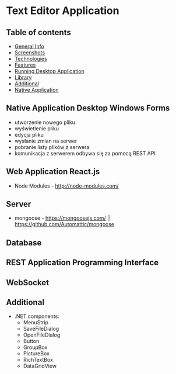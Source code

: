 # Text Editor Application

## Table of contents
* [General Info](#general-info)
* [Screenshots](#screenshots)
* [Technologies](#technologies)
* [Features](#features)
* [Running Desktop Application](#running-desktop-application)
* [Library](#library)
* [Additional](#additional)
* [Native Application](#native-application-desktop-windows-forms)

## Native Application Desktop Windows Forms

* utworzenie nowego pliku
* wyświetlenie pliku
* edycja pliku
* wysłanie zmian na serwer
* pobranie listy plików z serwera
* komunikacja z serwerem odbywa się za pomocą REST API

## Web Application React.js

* Node Modules - http://node-modules.com/

## Server
* mongoose - https://mongoosejs.com/ || https://github.com/Automattic/mongoose

## Database

## REST Application Programming Interface

## WebSocket

## Additional
* .NET components:
  * MenuStrip
  * SaveFileDialog
  * OpenFileDialog
  * Button
  * GroupBox
  * PictureBox
  * RichTextBox
  * DataGridView
